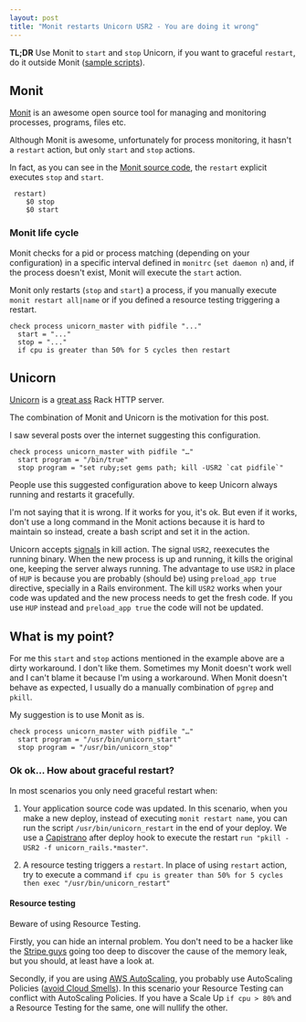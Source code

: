 ```yaml
---
layout: post
title: "Monit restarts Unicorn USR2 - You are doing it wrong"
---
```


**TL;DR** Use Monit to `start` and `stop` Unicorn, if you want to graceful `restart`, do it outside Monit ([sample scripts](https://gist.github.com/phstc/5312520)).

## Monit

[Monit](http://mmonit.com/monit/) is an awesome open source tool for managing and monitoring processes, programs, files etc.

Although Monit is awesome, unfortunately for process monitoring, it hasn't a `restart` action, but only `start` and `stop` actions.

In fact, as you can see in the [Monit source code](http://mmonit.com/monit/download/), the `restart` explicit executes `stop` and `start`.

     restart)
     	$0 stop
    	$0 start

### Monit life cycle

Monit checks for a pid or process matching (depending on your configuration) in a specific interval defined in `monitrc` (`set daemon n`) and, if the process doesn't exist, Monit will execute the `start` action.

Monit only restarts (`stop` and `start`) a process, if you manually execute `monit restart all|name` or if you defined a resource testing triggering a restart.

    check process unicorn_master with pidfile "..."
      start = "..."
      stop = "..."
      if cpu is greater than 50% for 5 cycles then restart

## Unicorn

[Unicorn](http://unicorn.bogomips.org/) is a [great ass](http://www.youtube.com/watch?v=zc16ABAWTRk&feature=youtu.be&t=6m12s) Rack HTTP server.

The combination of Monit and Unicorn is the motivation for this post.

I saw several posts over the internet suggesting this configuration.

    check process unicorn_master with pidfile "…"
      start program = "/bin/true"
      stop program = "set ruby;set gems path; kill -USR2 `cat pidfile`"

People use this suggested configuration above to keep Unicorn always running and restarts it gracefully.

I'm not saying that it is wrong. If it works for you, it's ok. But even if it works, don't use a long command in the Monit actions because it is hard to maintain so instead, create a bash script and set it in the action.

Unicorn accepts [signals](http://unicorn.bogomips.org/SIGNALS.html) in kill action. The signal `USR2`, reexecutes the running binary. When the new process is up and running, it kills the original one, keeping the server always running. The advantage to use `USR2` in place of `HUP` is because you are probably (should be) using `preload_app true` directive, specially in a Rails environment. The kill `USR2` works when your code was updated and the new process needs to get the fresh code. If you use `HUP` instead and `preload_app true` the code will not be updated.

## What is my point?

For me this `start` and `stop` actions mentioned in the example above are a dirty workaround. I don't like them. Sometimes my Monit doesn't work well and I can't blame it because I'm using a workaround. When Monit doesn't behave as expected, I usually do a manually combination of `pgrep` and `pkill`.

My suggestion is to use Monit as is.

    check process unicorn_master with pidfile "…"
      start program = "/usr/bin/unicorn_start"
      stop program = "/usr/bin/unicorn_stop"

### Ok ok… How about graceful restart?

In most scenarios you only need graceful restart when:

1. Your application source code was updated. In this scenario, when you make a new deploy, instead of executing `monit restart name`, you can run the script `/usr/bin/unicorn_restart` in the end of your deploy. We use a [Capistrano](https://github.com/capistrano/capistrano) after deploy hook to execute the restart `run "pkill -USR2 -f unicorn_rails.*master"`.

2. A resource testing triggers a `restart`. In place of using `restart` action, try to execute a command `if cpu is greater than 50% for 5 cycles then exec "/usr/bin/unicorn_restart"`

#### Resource testing

Beware of using Resource Testing.

Firstly, you can hide an internal problem. You don't need to be a hacker like the [Stripe guys](http://blog.nelhage.com/2013/03/tracking-an-eventmachine-leak/) going too deep to discover the cause of the memory leak, but you should, at least have a look at.

Secondly, if you are using [AWS AutoScaling](http://aws.amazon.com/autoscaling/), you probably use AutoScaling Policies ([avoid Cloud Smells](http://pablocantero.com/blog/2012/09/07/use-auto-scaling-avoid-cloud-smells/)). In this scenario your Resource Testing can conflict with AutoScaling Policies. If you have a Scale Up `if cpu > 80%` and a Resource Testing for the same, one will nullify the other.




